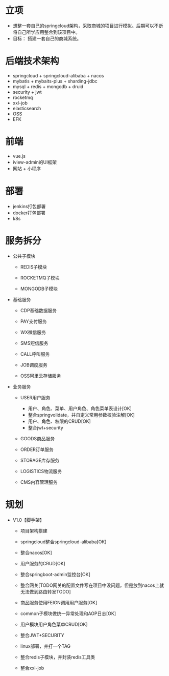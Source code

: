 # 立项
- 想整一套自己的springcloud架构，采取商城的项目进行模拟。后期可以不断将自己所学应用整合到该项目中。
- 目标： 搭建一套自己的商城系统。


# 后端技术架构
- springcloud + springcloud-alibaba + nacos 
- mybatis + mybaits-plus + sharding-jdbc
- mysql + redis + mongodb + druid
- security + jwt
- rocketmq
- xxl-job
- elasticsearch
- OSS
- EFK


# 前端
- vue.js
- iview-admin的UI框架
- 网站 + 小程序 


# 部署
- jenkins打包部署
- docker打包部署
- k8s


# 服务拆分     
- 公共子模块

    - REDIS子模块
    
    - ROCKETMQ子模块
    
    - MONGODB子模块

- 基础服务

    - CDP基础数据服务
    
    - PAY支付服务
    
    - WX微信服务
    
    - SMS短信服务
    
    - CALL呼叫服务
    
    - JOB调度服务
    
    - OSS阿里云存储服务

- 业务服务

    - USER用户服务
        - 用户、角色、菜单、用户角色、角色菜单表设计[OK]
        - 整合springvolidate，并自定义常用参数校验注解[OK]
        - 用户、角色、权限的CRUD[OK]
        - 整合jwt+security
    
    - GOODS商品服务
    
    - ORDER订单服务
    
    - STORAGE库存服务
    
    - LOGISTICS物流服务

    - CMS内容管理服务
    

 # 规划
 
 - V1.0【脚手架】
     - 项目架构搭建
     - springcloud整合springcloud-alibaba[OK]	
     - 整合nacos[OK]
     - 用户服务的CRUD[OK]
     - 整合springboot-admin监控台[OK]
     - 整合网关[TODO网关的配置文件写在项目中没问题，但是放到nacos上就无法做到路由转发TODO]
     - 商品服务使用FEIGN调用用户服务[OK]
     - common子模块做统一异常处理和AOP日志[OK]
     - 用户模块用户角色菜单CRUD[OK]
     - 整合JWT+SECURITY
     - linux部署，并打一个TAG
 
     - 整合redis子模块，并封装redis工具类
     - 整合xxl-job
 
     

